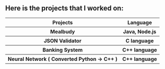 <!DOCTYPE HTML>
<html>
  <head>
  </head>

<body>
  <table>
   <tr>
      <th>Projects</th>
      <th>Language</th>
    </tr>
    <tr>
      <th>Mealbudy</th>
      <th>Java, Node.js</th>
    </tr>
    <tr>
      <th>JSON Validator</th>
      <th>C language</th>
    </tr>
    <tr>
      <th>Banking System</th>
      <th>C++ language</th>
    </tr>
    <tr>
      <th>Neural Network ( Converted Python -> C++ )</th>
      <th>C++ language</th>
    </tr>
    
   <h2> Here is the projects that I worked on: </h2>
  </body>
</html>

  </table>
</body>
